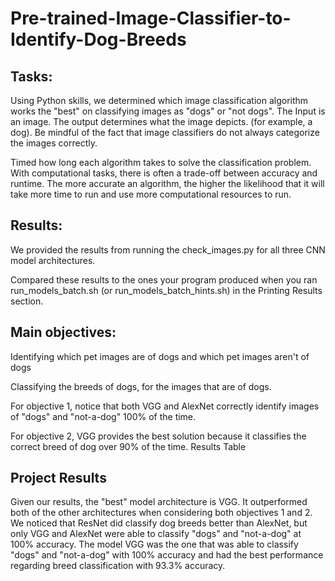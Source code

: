 # Pre-trained-Image-Classifier-to-Identify-Dog-Breeds

## Tasks:

Using  Python skills, we determined which image classification algorithm works the "best" on classifying images as "dogs" or "not dogs". The Input is an image. The output determines what the image depicts. (for example, a dog). Be mindful of the fact that image classifiers do not always categorize the images correctly.

Timed how long each algorithm takes to solve the classification problem. With computational tasks, there is often a trade-off between accuracy and runtime. The more accurate an algorithm, the higher the likelihood that it will take more time to run and use more computational resources to run.


## Results:

We provided the results from running the check_images.py for all three CNN model architectures. 

Compared these results to the ones your program produced when you ran run_models_batch.sh (or run_models_batch_hints.sh) in the Printing Results section.

## Main objectives:

Identifying which pet images are of dogs and which pet images aren't of dogs

Classifying the breeds of dogs, for the images that are of dogs.

For objective 1, notice that both VGG and AlexNet correctly identify images of "dogs" and "not-a-dog" 100% of the time.

For objective 2, VGG provides the best solution because it classifies the correct breed of dog over 90% of the time.
Results Table

## Project Results

Given our results, the "best" model architecture is VGG. It outperformed both of the other architectures when considering both objectives 1 and 2. We noticed that ResNet did classify dog breeds better than AlexNet, but only VGG and AlexNet were able to classify "dogs" and "not-a-dog" at 100% accuracy. The model VGG was the one that was able to classify "dogs" and "not-a-dog" with 100% accuracy and had the best performance regarding breed classification with 93.3% accuracy.
